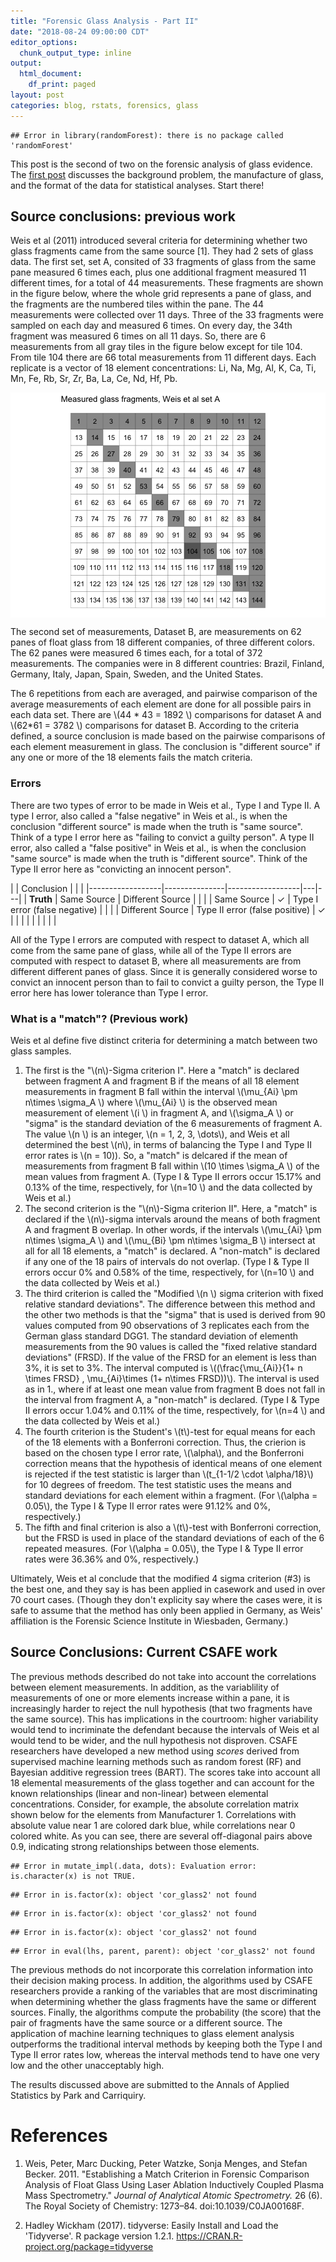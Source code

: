 ```yaml
---
title: "Forensic Glass Analysis - Part II"
date: "2018-08-24 09:00:00 CDT"
editor_options:
  chunk_output_type: inline
output:
  html_document:
    df_print: paged
layout: post
categories: blog, rstats, forensics, glass
---
```





```
## Error in library(randomForest): there is no package called 'randomForest'
```

This post is the second of two on the forensic analysis of glass evidence. The [first post](https://sctyner.github.io/forensic-glass-i.html) discusses the background problem, the manufacture of glass, and the format of the data for statistical analyses. Start there! 

## Source conclusions: previous work

Weis et al (2011) introduced several criteria for determining whether two glass fragments came from the same source [1]. They had 2 sets of glass data. The first set, set A, consited of 33 fragments of glass from the same pane measured 6 times each, plus one additional fragment measured 11 different times, for a total of 44 measurements. These fragments are shown in the figure below, where the whole grid represents a pane of glass, and the fragments are the numbered tiles within the pane. The 44 measurements were collected over 11 days. Three of the 33 fragments were sampled on each day and measured 6 times. On every day, the 34th fragment was measured 6 times on all 11 days. So, there are 6 measurements from all gray tiles in the figure below except for tile 104. From tile 104 there are 66 total measurements from 11 different days.  Each replicate is a vector of 18 element concentrations: Li, Na, Mg, Al, K, Ca, Ti, Mn, Fe, Rb, Sr, Zr, Ba, La, Ce, Nd, Hf, Pb. 

<img src="/figure/source/2018-08-24-forensic-glass-ii/weisfragments-1.png" title="plot of chunk weisfragments" alt="plot of chunk weisfragments" style="display: block; margin: auto;" />

The second set of measurements, Dataset B, are measurements on 62 panes of float glass from 18 different companies, of three different colors. The 62 panes were measured 6 times each, for a total of 372 measurements. The companies were in 8 different countries: Brazil, Finland, Germany, Italy, Japan, Spain, Sweden, and the United States. 

The 6 repetitions from each are averaged, and pairwise comparison of the average measurements of each element are done for all possible pairs in each data set. There are \\(44 * 43 = 1892 \\) comparisons for dataset A and \\(62*61 = 3782 \\) comparisons for dataset B. According to the criteria defined, a source conclusion is made based on the pairwise comparisons of each element measurement in glass. The conclusion is "different source" if any one or more of the 18 elements fails the match criteria. 

### Errors

There are two types of error to be made in Weis et al., Type I and Type II. A type I error, also called a "false negative" in Weis et al., is when the conclusion "different source" is made when the truth is "same source". Think of a type I error here as "failing to convict a guilty person". A type II error, also called a "false positive" in Weis et al., is when the conclusion "same source" is made when the truth is "different source". Think of the Type II error here as "convicting an innocent person". 

|                  | Conclusion                       |   |   |
|------------------|---------------|------------------|---|---|
| **Truth**        | Same Source   | Different Source |   |   |
| Same Source      | ✓             | Type I error  (false negative)  |   |   |
| Different Source | Type II error (false positive) | ✓                |   |   |
|                  |               |                  |   |   |

All of the Type I errors are computed with respect to dataset A, which all come from the same pane of glass, while all of the Type II errors are computed with respect to dataset B, where all measurements are from different different panes of glass.  Since it is generally considered worse to convict an innocent person than to fail to convict a guilty person, the Type II error here has lower tolerance than Type I error.

### What is a "match"? (Previous work)

Weis et al define five distinct criteria for determining a match between two glass samples.

1. The first is the "\\(n\\)-Sigma criterion I". Here a "match" is declared between fragment A and fragment B if the means of all 18 element measurements in fragment B fall within the interval  \\(\mu_{Ai} \pm n\times \sigma_A \\) where \\(\mu_{Ai} \\) is the observed mean measurement of element \\(i \\) in fragment A, and \\(\sigma_A \\) or "sigma" is the standard deviation of the 6 measurements of fragment A. The value \\(n \\) is an integer, \\(n = 1, 2, 3, \dots\\), and Weis et all determined the best \\(n\\), in terms of balancing the Type I and Type II error rates is \\(n = 10\)). So, a "match" is delcared if the mean of measurements from fragment B fall within \\(10 \times \sigma_A \\) of the mean values from fragment A. (Type I & Type II errors occur 15.17% and 0.13% of the time, respectively, for \\(n=10 \\) and the data collected by Weis et al.)
2. The second criterion is the "\\(n\\)-Sigma criterion II". Here, a "match" is declared if the \\(n\\)-sigma intervals around the means of both fragment A and fragment B overlap.  In other words, if the intervals  \\(\mu_{Ai} \pm n\times \sigma_A \\) and  \\(\mu_{Bi} \pm n\times \sigma_B \\) intersect at all for all 18 elements, a "match" is declared. A "non-match" is declared if any one of the 18 pairs of intervals do not overlap. (Type I & Type II errors occur 0% and 0.58% of the time, respectively, for \\(n=10 \\) and the data collected by Weis et al.)
3. The third criterion is called the "Modified \\(n \\) sigma criterion with fixed relative standard deviations". The difference between this method and the other two methods is that the "sigma" that is used is derived from 90 values computed from 90 observations of 3 replicates each from the German glass standard DGG1. The standard deviation of elementh measurements from the 90 values is called the "fixed relative standard deviations" (FRSD). If the value of the FRSD for an element is less than 3%, it is set to 3%.  The interval computed is \\((\frac{\mu_{Ai}}{1+ n \times FRSD} , \mu_{Ai}\times (1+ n\times FRSD))\\). The interval is used as in 1., where if at least one mean value from fragment B does not fall in the interval from fragment A, a "non-match" is declared. (Type I & Type II errors occur 1.04% and 0.11% of the time, respectively, for \\(n=4 \\) and the data collected by Weis et al.)
4. The fourth criterion is the Student's \\(t\\)-test for equal means for each of the 18 elements with a Bonferroni correction. Thus, the crierion is based on the chosen type I error rate, \\(\alpha\\), and the Bonferroni correction means that the hypothesis of identical means of one element is rejected if the test statistic is larger than \\(t_{1-1/2 \cdot \alpha/18}\\) for 10 degrees of freedom. The test statistic uses the means and standard deviations for each element within a fragment. (For \\(\alpha = 0.05\\), the Type I & Type II error rates were 91.12% and 0%, respectively.)
5. The fifth and final criterion is also a \\(t\\)-test with Bonferroni correction, but the FRSD is used in place of the standard deviations of each of the 6 repeated measures. (For \\(\alpha = 0.05\\), the Type I & Type II error rates were 36.36% and 0%, respectively.)

Ultimately, Weis et al conclude that the modified 4 sigma criterion (#3) is the best one, and they say is has been applied in casework and used in over 70 court cases. (Though they don't explicity say where the cases were, it is safe to assume that the method has only been applied in Germany, as Weis' affiliation is the Forensic Science Institute in Wiesbaden, Germany.) 


## Source Conclusions: Current CSAFE work

The previous methods described do not take into account the correlations between element measurements. In addition, as the variablility of measurements of one or more elements increase within a pane, it is increasingly harder to reject the null hypothesis (that two fragments have the same source). This has implications in the courtroom: higher variability would tend to incriminate the defendant because the intervals of Weis et al would tend to be wider, and the null hypothesis not disproven. CSAFE researchers have developed a new method using *scores* derived from supervised machine learning methods such as random forest (RF) and Bayesian additive regression trees (BART). The scores take into account all 18 elemental measurements of the glass together and can account for the known relationships (linear and non-linear) between elemental concentrations. Consider, for example, the absolute correlation matrix shown below for the elements from Manufacturer 1. Correlations with absolute value near 1 are colored dark blue, while correlations near 0 colored white. As you can see, there are several off-diagonal pairs above 0.9, indicating strong relationships between those elements. 


```
## Error in mutate_impl(.data, dots): Evaluation error: is.character(x) is not TRUE.
```

```
## Error in is.factor(x): object 'cor_glass2' not found
```

```
## Error in is.factor(x): object 'cor_glass2' not found
```

```
## Error in is.factor(x): object 'cor_glass2' not found
```

```
## Error in eval(lhs, parent, parent): object 'cor_glass2' not found
```

The previous methods do not incorporate this correlation information into their decision making process. In addition, the algorithms used by CSAFE researchers provide a ranking of the variables that are most discriminating when determining whether the glass fragments have the same or different sources. Finally, the algorithms compute the probability (the score) that the pair of fragments have the same source or a different source. The application of machine learning techniques to glass element analysis outperforms the traditional interval methods by keeping both the Type I and Type II error rates low, whereas the interval methods tend to have one very low and the other unacceptably high. 

The results discussed above are submitted to the Annals of Applied Statistics by Park and Carriquiry. 

# References 

1. Weis, Peter, Marc Ducking, Peter Watzke, Sonja Menges, and Stefan Becker. 2011. "Establishing a Match Criterion in Forensic Comparison Analysis of Float Glass Using Laser Ablation Inductively Coupled Plasma Mass Spectrometry." *Journal of Analytical Atomic Spectrometry.* 26 (6). The Royal Society of Chemistry: 1273–84. doi:10.1039/C0JA00168F.

2. Hadley Wickham (2017). tidyverse: Easily Install and Load the 'Tidyverse'. R package version 1.2.1. https://CRAN.R-project.org/package=tidyverse



